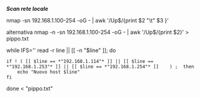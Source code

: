 ***Scan rete locale***

nmap -sn 192.168.1.100-254 -oG - | awk '/Up$/{print $2 "\t" $3 }'


alternativa
nmap -n -sn 192.168.1.100-254 -oG - | awk '/Up$/{print $2}' > pippo.txt

while IFS='' read -r line || [[ -n "$line" ]]; do

	if ! ( [[ $line == *"192.168.1.114"* ]] || [[ $line == *"192.168.1.253"* ]] || [[ $line == *"192.168.1.254"* ]]    ) ;	then
  		echo "Nuovo host $line"
	fi

done < "pippo.txt"
